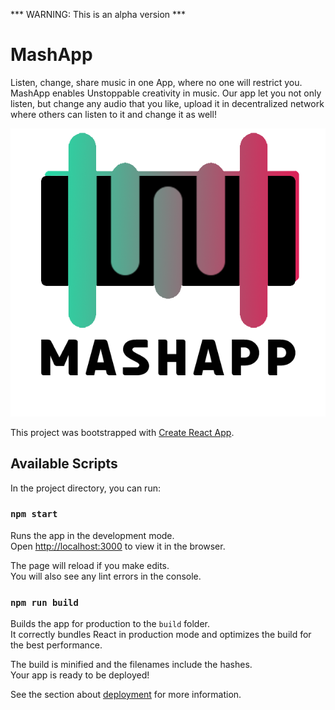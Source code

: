*** WARNING: This is an alpha version ***

# MashApp

Listen, change, share music in one App, where no one will restrict you. MashApp enables Unstoppable creativity in music. Our app let you not only listen, but change any audio that you like, upload it in decentralized network where others can listen to it and change it as well!

![Alt text](./src/assets/logo1.png?raw=true "Title")

This project was bootstrapped with [Create React App](https://github.com/facebook/create-react-app).

## Available Scripts

In the project directory, you can run:

### `npm start`

Runs the app in the development mode.\
Open [http://localhost:3000](http://localhost:3000) to view it in the browser.

The page will reload if you make edits.\
You will also see any lint errors in the console.

### `npm run build`

Builds the app for production to the `build` folder.\
It correctly bundles React in production mode and optimizes the build for the best performance.

The build is minified and the filenames include the hashes.\
Your app is ready to be deployed!

See the section about [deployment](https://facebook.github.io/create-react-app/docs/deployment) for more information.